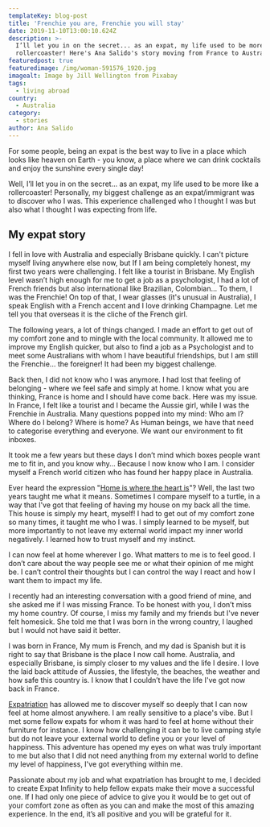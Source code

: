 ```yaml
---
templateKey: blog-post
title: 'Frenchie you are, Frenchie you will stay'
date: 2019-11-10T13:00:10.624Z
description: >-
  I’ll let you in on the secret... as an expat, my life used to be more like a
  rollercoaster! Here's Ana Salido's story moving from France to Australia
featuredpost: true
featuredimage: /img/woman-591576_1920.jpg
imagealt: Image by Jill Wellington from Pixabay
tags:
  - living abroad
country:
  - Australia
category:
  - stories
author: Ana Salido
---
```

For some people, being an expat is the best way to live in a place which looks like heaven on Earth - you know, a place where we can drink cocktails and enjoy the sunshine every single day!

Well, I’ll let you in on the secret... as an expat, my life used to be more like a rollercoaster! Personally, my biggest challenge as an expat/immigrant was to discover who I was. This experience challenged who I thought I was but also what I thought I was expecting from life.

## My expat story

I fell in love with Australia and especially Brisbane quickly. I can't picture myself living anywhere else now, but If I am being completely honest, my first two years were challenging. I felt like a tourist in Brisbane. My English level wasn’t high enough for me to get a job as a psychologist, I had a lot of French friends but also international like Brazilian, Colombian... To them, I was the Frenchie! On top of that, I wear glasses (it's unusual in Australia), I speak English with a French accent and I love drinking Champagne. Let me tell you that overseas it is the cliche of the French girl.

The following years, a lot of things changed. I made an effort to get out of my comfort zone and to mingle with the local community. It allowed me to improve my English quicker, but also to find a job as a Psychologist and to meet some Australians with whom I have beautiful friendships, but I am still the Frenchie... the foreigner! It had been my biggest challenge. 

Back then, I did not know who I was anymore. I had lost that feeling of belonging - where we feel safe and simply at home. I know what you are thinking, France is home and I should have come back. Here was my issue. In France, I felt like a tourist and I became the Aussie girl, while I was the Frenchie in Australia. Many questions popped into my mind: Who am I? Where do I belong? Where is home? As Human beings, we have that need to categorise everything and everyone. We want our environment to fit inboxes.

It took me a few years but these days I don’t mind which boxes people want me to fit in, and you know why... Because I now know who I am. I consider myself a French world citizen who has found her happy place in Australia.

Ever heard the expression "[Home is where the heart is](https://www.thexpatmagazine.com/blog/2019-04-18-feeling-at-home-in-abroadland/)"? Well, the last two years taught me what it means. Sometimes I compare myself to a turtle, in a way that I've got that feeling of having my house on my back all the time. This house is simply my heart, myself! I had to get out of my comfort zone so many times, it taught me who I was. I simply learned to be myself, but more importantly to not leave my external world impact my inner world negatively. I learned how to trust myself and my instinct. 

I can now feel at home wherever I go. What matters to me is to feel good. I don’t care about the way people see me or what their opinion of me might be. I can’t control their thoughts but I can control the way I react and how I want them to impact my life.

I recently had an interesting conversation with a good friend of mine, and she asked me if I was missing France. To be honest with you, I don’t miss my home country. Of course, I miss my family and my friends but I've never felt homesick. She told me that I was born in the wrong country, I laughed but I would not have said it better.

 I was born in France, My mum is French, and my dad is Spanish but it is right to say that Brisbane is the place I now call home. Australia, and especially Brisbane, is simply closer to my values and the life I desire. I love the laid back attitude of Aussies, the lifestyle, the beaches, the weather and how safe this country is. I know that I couldn’t have the life I've got now back in France.

[Expatriation](https://www.thexpatmagazine.com/blog/2019-02-08-what-expatriation-really-is/) has allowed me to discover myself so deeply that I can now feel at home almost anywhere. I am really sensitive to a place's vibe. But I met some fellow expats for whom it was hard to feel at home without their furniture for instance. I know how challenging it can be to live camping style but do not leave your external world to define you or your level of happiness. This adventure has opened my eyes on what was truly important to me but also that I did not need anything from my external world to define my level of happiness, I've got everything within me.

Passionate about my job and what expatriation has brought to me, I decided to create Expat Infinity to help fellow expats make their move a successful one. If I had only one piece of advice to give you it would be to get out of your comfort zone as often as you can and make the most of this amazing experience. In the end, it’s all positive and you will be grateful for it.
